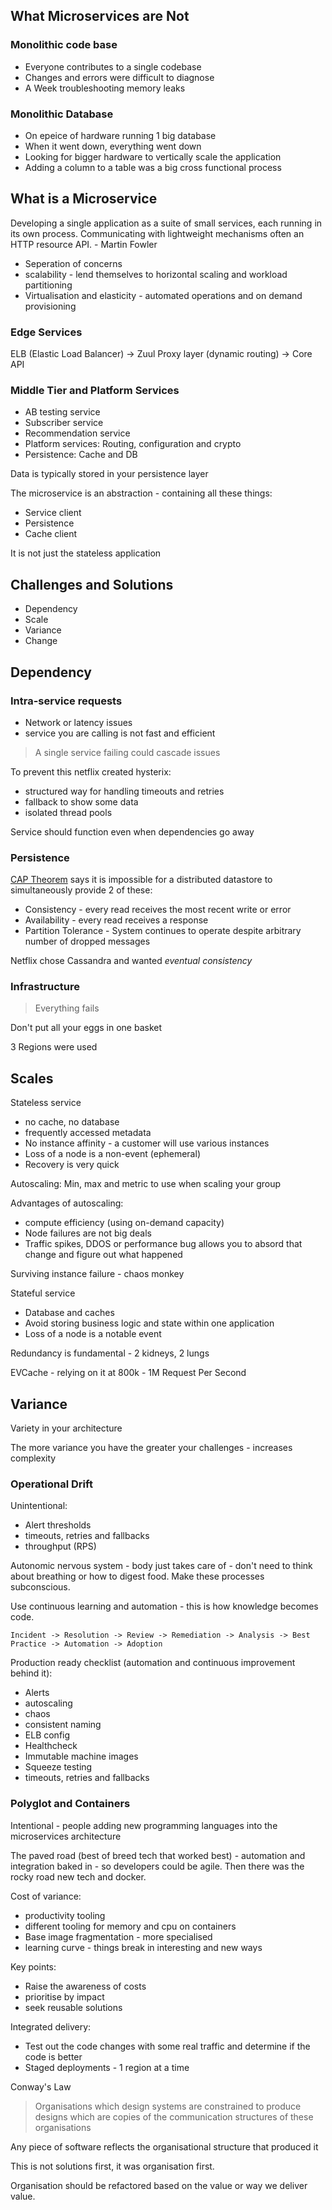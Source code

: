 ## What Microservices are Not

### Monolithic code base

* Everyone contributes to a single codebase
* Changes and errors were difficult to diagnose
* A Week troubleshooting memory leaks

### Monolithic Database

* On epeice of hardware running 1 big database
* When it went down, everything went down
* Looking for bigger hardware to vertically scale the application
* Adding a column to a table was a big cross functional process

## What is a Microservice

Developing a single application as a suite of small services, each running in its own process.
Communicating with lightweight mechanisms often an HTTP resource API. - Martin Fowler

* Seperation of concerns
* scalability - lend themselves to horizontal scaling and workload partitioning
* Virtualisation and elasticity - automated operations and on demand provisioning

### Edge Services

ELB (Elastic Load Balancer) -> Zuul Proxy layer (dynamic routing) -> Core API

### Middle Tier and Platform Services

* AB testing service
* Subscriber service
* Recommendation service
* Platform services: Routing, configuration and crypto
* Persistence: Cache and DB

Data is typically stored in your persistence layer

The microservice is an abstraction - containing all these things:
* Service client
* Persistence
* Cache client

It is not just the stateless application

## Challenges and Solutions

* Dependency
* Scale
* Variance
* Change

## Dependency

### Intra-service requests

* Network or latency issues
* service you are calling is not fast and efficient

> A single service failing could cascade issues

To prevent this netflix created hysterix:
* structured way for handling timeouts and retries
* fallback to show some data
* isolated thread pools

Service should function even when dependencies go away

### Persistence

[CAP Theorem](https://en.wikipedia.org/wiki/CAP_theorem) says it is impossible for a distributed datastore to simultaneously provide 2 of these:
* Consistency - every read receives the most recent write or error
* Availability - every read receives a response
* Partition Tolerance - System continues to operate despite arbitrary number of dropped messages

Netflix chose Cassandra and wanted *eventual consistency*

### Infrastructure

> Everything fails

Don't put all your eggs in one basket

3 Regions were used

## Scales

Stateless service
* no cache, no database
* frequently accessed metadata
* No instance affinity - a customer will use various instances
* Loss of a node is a non-event (ephemeral)
* Recovery is very quick

Autoscaling: Min, max and metric to use when scaling your group

Advantages of autoscaling:
* compute efficiency (using on-demand capacity)
* Node failures are not big deals
* Traffic spikes, DDOS or performance bug allows you to absord that change and figure out what happened

Surviving instance failure - chaos monkey

Stateful service
* Database and caches
* Avoid storing business logic and state within one application
* Loss of a node is a notable event

Redundancy is fundamental - 2 kidneys, 2 lungs

EVCache - relying on it at 800k - 1M Request Per Second

## Variance

Variety in your architecture

The more variance you have the greater your challenges - increases complexity

### Operational Drift

Unintentional:
* Alert thresholds
* timeouts, retries and fallbacks
* throughput (RPS)

Autonomic nervous system - body just takes care of - don't need to think about breathing or how to digest food.
Make these processes subconscious.

Use continuous learning and automation - this is how knowledge becomes code.

    Incident -> Resolution -> Review -> Remediation -> Analysis -> Best Practice -> Automation -> Adoption

Production ready checklist (automation and continuous improvement behind it):
* Alerts
* autoscaling
* chaos
* consistent naming
* ELB config
* Healthcheck
* Immutable machine images
* Squeeze testing
* timeouts, retries and fallbacks

### Polyglot and Containers

Intentional - people adding new programming languages into the microservices architecture

The paved road (best of breed tech that worked best) - automation and integration baked in - so developers could be agile.
Then there was the rocky road new tech and docker.

Cost of variance:
* productivity tooling
* different tooling for memory and cpu on containers
* Base image fragmentation - more specialised
* learning curve - things break in interesting and new ways


Key points:
* Raise the awareness of costs
* prioritise by impact
* seek reusable solutions

Integrated delivery:
* Test out the code changes with some real traffic and determine if the code is better
* Staged deployments - 1 region at a time


Conway's Law

> Organisations which design systems are constrained to produce designs which  are copies of the communication structures of these organisations

Any piece of software reflects the organisational structure that produced it

This is not solutions first, it was organisation first.

Organisation should be refactored based on the value or way we deliver value.




